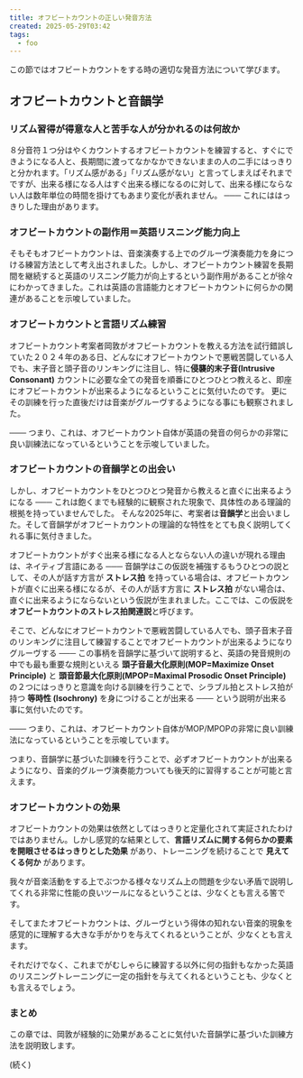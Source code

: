 ```yaml
---
title: オフビートカウントの正しい発音方法
created: 2025-05-29T03:42
tags:
  - foo
---
```


この節ではオフビートカウントをする時の適切な発音方法について学びます。 

## オフビートカウントと音韻学

### リズム習得が得意な人と苦手な人が分かれるのは何故か

８分音符１つ分はやくカウントするオフビートカウントを練習すると、すぐにできようになる人と、長期間に渡ってなかなかできないままの人の二手にはっきりと分かれます。「リズム感がある」「リズム感がない」と言ってしまえばそれまでですが、出来る様になる人はすぐ出来る様になるのに対して、出来る様にならない人は数年単位の時間を掛けてもあまり変化が表れません。 ─── これにははっきりした理由があります。

### オフビートカウントの副作用＝英語リスニング能力向上

そもそもオフビートカウントは、音楽演奏する上でのグルーヴ演奏能力を身につける練習方法として考え出されました。しかし、オフビートカウント練習を長期間を継続すると英語のリスニング能力が向上するという副作用があることが徐々にわかってきました。これは英語の言語能力とオフビートカウントに何らかの関連があることを示唆していました。
### オフビートカウントと言語リズム練習

オフビートカウント考案者岡敦がオフビートカウントを教える方法を試行錯誤していた２０２４年のある日、どんなにオフビートカウントで悪戦苦闘している人でも、末子音と頭子音のリンキングに注目し、特に**侵襲的末子音(Intrusive Consonant)** カウントに必要な全ての発音を順番にひとつひとつ教えると、即座にオフビートカウントが出来るようになるということに気付いたのです。 更にその訓練を行った直後だけは音楽がグルーヴするようになる事にも観察されました。

─── つまり、これは、オフビートカウント自体が英語の発音の何らかの非常に良い訓練法になっているということを示唆していました。
### オフビートカウントの音韻学との出会い

しかし、オフビートカウントをひとつひとつ発音から教えると直ぐに出来るようになる ─── これは飽くまでも経験的に観察された現象で、具体性のある理論的根拠を持っていませんでした。 そんな2025年に、考案者は**音韻学**と出会いました。そして音韻学がオフビートカウントの理論的な特性をとても良く説明してくれる事に気付きました。

オフビートカウントがすぐ出来る様になる人とならない人の違いが現れる理由は、ネイティブ言語にある ─── 音韻学はこの仮説を補強するもうひとつの説として、その人が話す方言が **ストレス拍** を持っている場合は、オフビートカウントが直ぐに出来る様になるが、その人が話す方言に **ストレス拍** がない場合は、直ぐに出来るようにならないという仮説が生まれました。ここでは、この仮説を**オフビートカウントのストレス拍関連説**と呼びます。

そこで、どんなにオフビートカウントで悪戦苦闘している人でも、頭子音末子音のリンキングに注目して練習することでオフビートカウントが出来るようになりグルーヴする ─── この事柄を音韻学に基づいて説明すると、英語の発音規則の中でも最も重要な規則といえる **頭子音最大化原則(MOP=Maximize Onset Principle)**  と **頭音節最大化原則(MPOP=Maximal Prosodic Onset Principle)** の２つにはっきりと意識を向ける訓練を行うことで、シラブル拍とストレス拍が持つ **等時性 (Isochrony)** を身につけることが出来る ─── という説明が出来る事に気付いたのです。

 ─── つまり、これは、オフビートカウント自体がMOP/MPOPの非常に良い訓練法になっているということを示唆しています。

つまり、音韻学に基づいた訓練を行うことで、必ずオフビートカウントが出来るようになり、音楽的グルーヴ演奏能力ついても後天的に習得することが可能と言えます。

### オフビートカウントの効果

オフビートカウントの効果は依然としてはっきりと定量化されて実証されたわけではありません。しかし感覚的な結果として、**言語リズムに関する何らかの要素を開眼させるはっきりとした効果** があり、トレーニングを続けることで **見えてくる何か** があります。

我々が音楽活動をする上でぶつかる様々なリズム上の問題を少ない矛盾で説明してくれる非常に性能の良いツールになるということは、少なくとも言える筈です。

そしてまたオフビートカウントは、グルーヴという得体の知れない音楽的現象を感覚的に理解する大きな手がかりを与えてくれるということが、少なくとも言えます。

それだけでなく、これまでがむしゃらに練習する以外に何の指針もなかった英語のリスニングトレーニングに一定の指針を与えてくれるということも、少なくとも言えるでしょう。

### まとめ

この章では、岡敦が経験的に効果があることに気付いた音韻学に基づいた訓練方法を説明致します。

(続く)

